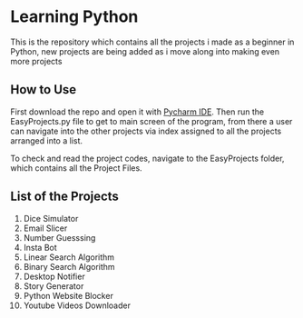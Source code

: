 # Learning Python
This is the repository which contains all the projects i made as a beginner in Python, new projects are being added as i move along into making even more projects


## How to Use

First download the repo and open it with [Pycharm IDE](https://www.jetbrains.com/pycharm/download/).
Then run the EasyProjects.py file to get to main screen of the program, from there a user can navigate into the other projects via index assigned to all the projects arranged into a list.

To check and read the project codes, navigate to the EasyProjects folder, which contains all the Project Files.

## List of the Projects

1. Dice Simulator
1. Email Slicer
1. Number Guesssing
1. Insta Bot
1. Linear Search Algorithm
1. Binary Search Algorithm
1. Desktop Notifier
1. Story Generator
1. Python Website Blocker
1. Youtube Videos Downloader
